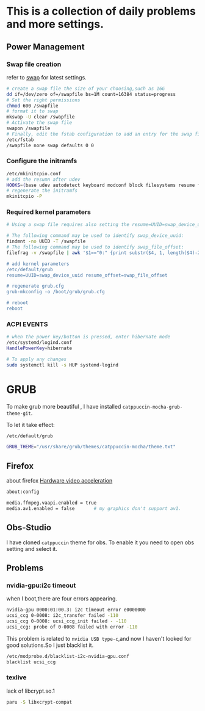 # This is a collection of  daily problems and more settings.

## Power Management
### Swap file creation
refer to [swap](https://wiki.archlinux.org/title/Swap#Swap_file) for latest settings.
```bash
# create a swap file the size of your choosing,such as 16G
dd if=/dev/zero of=/swapfile bs=1M count=16384 status=progress
# Set the right permissions
chmod 600 /swapfile
# format it to swap
mkswap -U clear /swapfile
# Activate the swap file
swapon /swapfile
# Finally, edit the fstab configuration to add an entry for the swap file
/etc/fstab
/swapfile none swap defaults 0 0
```

### Configure the initramfs
```bash
/etc/mkinitcpio.conf
# add the resumn after udev
HOOKS=(base udev autodetect keyboard modconf block filesystems resume fsck)
# regenerate the initramfs
mkinitcpio -P
```

### Required kernel parameters
```bash
# Using a swap file requires also setting the resume=UUID=swap_device_uuid and additionally a resume_offset=swap_file_offset kernel parameters

# The following command may be used to identify swap_device_uuid:
findmnt -no UUID -T /swapfile
# The following command may be used to identify swap_file_offset:
filefrag -v /swapfile | awk '$1=="0:" {print substr($4, 1, length($4)-2)}

# add kernel parameters
/etc/default/grub
resume=UUID=swap_device_uuid resume_offset=swap_file_offset

# regenerate grub.cfg
grub-mkconfig -o /boot/grub/grub.cfg

# reboot
reboot
```

### ACPI EVENTS
```bash
# when the power key/button is pressed, enter hibernate mode
/etc/systemd/logind.conf
HandlePowerKey=hibernate

# To apply any changes
sudo systemctl kill -s HUP systemd-logind
```


# GRUB 
To make grub more beautiful , I have installed `catppuccin-mocha-grub-theme-git`.

To let it take effect:
```bash
/etc/default/grub

GRUB_THEME="/usr/share/grub/themes/catppuccin-mocha/theme.txt"
```
## Firefox
about firefox [Hardware video acceleration](https://wiki.archlinux.org/title/Firefox#Hardware_video_acceleration)
```bash
about:config

media.ffmpeg.vaapi.enabled = true
media.av1.enabled = false       # my graphics don't support av1.
```

## Obs-Studio
I have cloned `catppuccin` theme for obs. To enable it you need to open obs setting and select it.

## Problems
### nvidia-gpu:i2c timeout
when I boot,there are four errors appearing.
```bash
nvidia-gpu 0000:01:00.3: i2c timeout error e0000000
ucsi_ccg 0-0008: i2c_transfer failed -110
ucsi_ccg 0-0008: ucsi_ccg_init failed - -110
ucsi_ccg: probe of 0-0008 failed with error -110
```

This problem is related to `nvidia USB type-c`,and now I haven't looked for good solutions.So I just blacklist it.
```bash
/etc/modprobe.d/blacklist-i2c-nvidia-gpu.conf
blacklist ucsi_ccg
```

### texlive
lack of libcrypt.so.1
```bash
paru -S libxcrypt-compat
```
